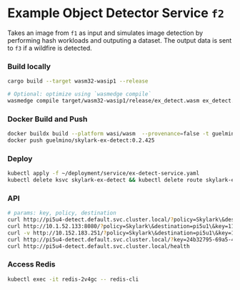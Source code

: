 # Example Object Detector Service `f2`
Takes an image from `f1` as input and simulates image detection by performing hash workloads and outputing a dataset.
The output data is sent to `f3` if a wildfire is detected.

### Build locally
```bash
cargo build --target wasm32-wasip1 --release

# Optional: optimize using `wasmedge compile`
wasmedge compile target/wasm32-wasip1/release/ex_detect.wasm ex_detect.wasm
```
### Docker Build and Push
```bash
docker buildx build --platform wasi/wasm  --provenance=false -t guelmino/skylark-ex-detect:0.2.425 .
docker push guelmino/skylark-ex-detect:0.2.425
```
### Deploy
```bash
kubectl apply -f ~/deployment/service/ex-detect-service.yaml
kubectl delete ksvc skylark-ex-detect && kubectl delete route skylark-ex-detect && kubectl delete configuration skylark-ex-detect && kubectl delete svc skylark-ex-detect
```
### API
```bash
# params: key, policy, destination
curl http://pi5u4-detect.default.svc.cluster.local/?policy=Skylark\&destination=pi5u1\&key=610a9a71-f82d-4f00-ba8a-5999be9020d6\:10.0.0.34\:89c8b737-d6f3-4adb-be57-0f4890d57840
curl http://10.1.52.133:8080/?policy=Skylark\&destination=pi5u1\&key=11bd79cb-cc2a-4e1f-9c68-a1c1b89c69d5\:10.0.0.34\:357410df-d24a-4e42-a40e-e81bc2d994b2
curl -v http://10.152.183.251/?policy=Skylark\&destination=pi5u1\&key=1c43555e-dd95-404a-bb61-b23cea9375fe\:10.0.0.34\:687a1305-5fa3-49d3-bc22-a70fba690e61 -H "Host: pi5u4-detect.default.svc.cluster.local"
curl http://pi5u4-detect.default.svc.cluster.local/?key=24b32795-69a5-4ac1-9762-e0f644abd0bf\:pi5u4-preprocess\&policy=Skylark\&destination=pi5u1
curl http://pi5u4-detect.default.svc.cluster.local/health

```

### Access Redis
```bash
kubectl exec -it redis-2v4gc -- redis-cli
```


